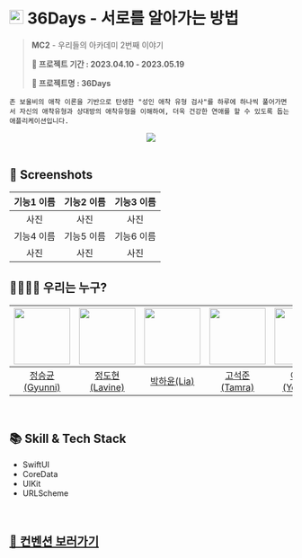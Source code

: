# <img width=25px src="https://github.com/seunggyun-jeong/MC2-Team7-Fighring/assets/77708819/cd132056-e87b-4f30-b9e9-bdc6cbfa1e0a"> 36Days - 서로를 알아가는 방법

> **MC2** - 우리들의 아카데미 2번째 이야기
>
> **📆 프로젝트 기간 : 2023.04.10 - 2023.05.19**
>
> **🩵 프로젝트명 : 36Days**

```
존 보울비의 애착 이론을 기반으로 탄생한 "성인 애착 유형 검사"를 하루에 하나씩 풀어가면서 자신의 애착유형과 상대방의 애착유형을 이해하여, 더욱 건강한 연애를 할 수 있도록 돕는 애플리케이션입니다.
```

<center>
<img src="https://github.com/seunggyun-jeong/MC2-Team7-Fighring/assets/77708819/4fe6ee71-1abf-49cc-9e6b-789193e02516">
</center>

<br>

## 📸 Screenshots
|기능1 이름|기능2 이름|기능3 이름|
|:----:|:----:|:----:|
|사진|사진|사진|
|기능4 이름|기능5 이름|기능6 이름|
|사진|사진|사진|

## 👨‍👩‍👧‍👦 우리는 누구?
|[<img src="https://github.com/seunggyun-jeong.png" width="100px">](https://github.com/seunggyun-jeong)|[<img src="https://github.com/JungDohyeon.png" width="100px">](https://github.com/JungDohyeon)|[<img src="https://github.com/https://github.com/Hayun218.png" width="100px">](https://github.com/Hayun218)|[<img src="https://github.com/SEOKJUN-KO.png" width="100px">](https://github.com/SEOKJUN-KO)|[<img src="https://github.com/leeyongjun604.png" width="100px">](https://github.com/leeyongjun604)|[<img src="https://github.com/JellyBeen0326.png" width="100px">](https://github.com/JellyBeen0326)|
|:----:|:----:|:----:|:----:|:----:|:----:|
|[정승균(Gyunni)](https://github.com/seunggyun-jeong)|[정도현(Lavine)](https://github.com/JungDohyeon)|[박하윤(Lia)](https://github.com/Hayun218)|[고석준(Tamra)](https://github.com/SEOKJUN-KO)|[이용준(Yong82)](https://github.com/leeyongjun604)|[이우빈(JellyBeen)](https://github.com/JellyBeen0326)|

<br>

## 📚 Skill & Tech Stack
- SwiftUI
- CoreData
- UIKit
- URLScheme

<br>

<h2><a href="https://github.com/seunggyun-jeong/MC2-Team7-Fighring/wiki/Convention">📝 컨벤션 보러가기</a></h2>

